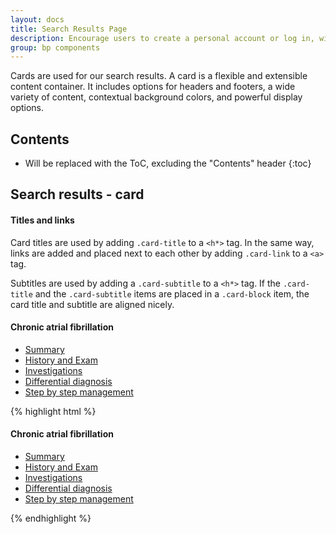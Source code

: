 ```yaml
---
layout: docs
title: Search Results Page
description: Encourage users to create a personal account or log in, with Registration &amp; Log in Form in Modal
group: bp components
---
```


Cards are used for our search results. A card is a flexible and extensible content container. It includes options for headers and footers, a wide variety of content, contextual background colors, and powerful display options. 

## Contents

* Will be replaced with the ToC, excluding the "Contents" header
{:toc}

## Search results - card

#### Titles and links

Card titles are used by adding `.card-title` to a `<h*>` tag. In the same way, links are added and placed next to each other by adding `.card-link` to  a `<a>` tag.

Subtitles are used by adding a `.card-subtitle` to a `<h*>` tag. If the `.card-title` and the `.card-subtitle` items are placed in a `.card-block` item, the card title and subtitle are aligned nicely.

<div class="card">
  <div class="card-block">
    <h4 class="card-title">Chronic atrial fibrillation</h4>
    <!--<p class="card-text">With supporting text below as a natural lead-in to additional content.</p>
    <a href="#" class="btn btn-primary">Go somewhere</a>-->
  </div>
  <div class="card-footer">
    <ul class="nav nav-tabs card-header-tabs">
      <li class="nav-item">
        <a class="nav-link active" href="#">Summary</a>
      </li>
      <li class="nav-item">
        <a class="nav-link" href="#">History and Exam</a>
      </li>
      <li class="nav-item">
        <a class="nav-link" href="#">Investigations</a>
      </li>
      <li class="nav-item">
        <a class="nav-link" href="#">Differential diagnosis</a>
      </li>
      <li class="nav-item">
        <a class="nav-link disabled" href="#">Step by step management</a>
      </li>
    </ul>
  </div>
</div>

{% highlight html %}
<div class="card">
  <div class="card-block">
    <h4 class="card-title">Chronic atrial fibrillation</h4>
    <!--<p class="card-text">With supporting text below as a natural lead-in to additional content.</p>
    <a href="#" class="btn btn-primary">Go somewhere</a>-->
  </div>
  <div class="card-footer">
    <ul class="nav nav-tabs card-header-tabs">
      <li class="nav-item">
        <a class="nav-link active" href="#">Summary</a>
      </li>
      <li class="nav-item">
        <a class="nav-link" href="#">History and Exam</a>
      </li>
      <li class="nav-item">
        <a class="nav-link" href="#">Investigations</a>
      </li>
      <li class="nav-item">
        <a class="nav-link" href="#">Differential diagnosis</a>
      </li>
      <li class="nav-item">
        <a class="nav-link disabled" href="#">Step by step management</a>
      </li>
    </ul>
  </div>
</div>
{% endhighlight %}
